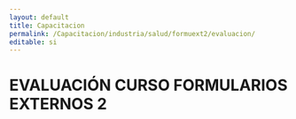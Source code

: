 ```yaml
---
layout: default
title: Capacitacion
permalink: /Capacitacion/industria/salud/formuext2/evaluacion/
editable: si
---
```


# EVALUACIÓN CURSO FORMULARIOS EXTERNOS 2

